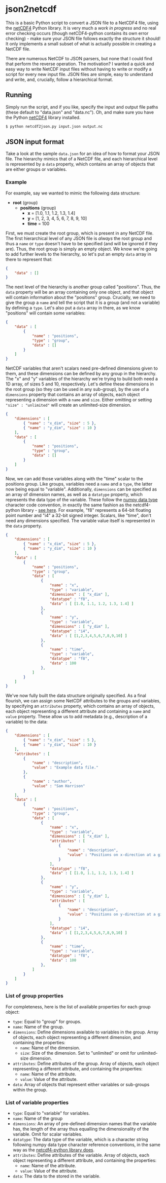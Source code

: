 # json2netcdf

This is a basic Python script to convert a JSON file to a NetCDF4 file, using the [netCDF4](https://github.com/Unidata/netcdf4-python) Python library. It is very much a *work in progress* and no real error checking occurs (though netCDF4-python contains its own error checking) - make sure your JSON file follows exactly the structure it should! It only implements a small subset of what is actually possible in creating a NetCDF file.

There are numerous NetCDF to JSON parsers, but none that I could find that perform the reverse operation. The motivation? I wanted a quick and easy way to write NetCDF input files without having to write or modify a script for every new input file. JSON files are simple, easy to understand and write, and, crucially, follow a hierarchical format.

## Running

Simply run the script, and if you like, specify the input and output file paths (these default to "data.json" and "data.nc"). Oh, and make sure you have the Python [netCDF4](https://github.com/Unidata/netcdf4-python) library installed.

```bash
$ python netcdf2json.py input.json output.nc
```
## JSON input format

Take a look at the sample `data.json` for an idea of how to format your JSON file. The hierarchy mimics that of a NetCDF file, and each hierarchical level is represented by a `data` property, which contains an array of objects that are either groups or variables.

### Example

For example, say we wanted to mimic the following data structure:

- **root** (group)
    - **positions** (group)
        - **x** = [1.0, 1.1, 1.2, 1.3, 1.4]
        - **y** = [1, 2, 3, 4, 5, 6, 7, 8, 9, 10]
        - **time** = 100

First, we must create the root group, which is present in any NetCDF file. The first hierarchical level of any JSON file is *always* the root group and thus a `name` or `type` doesn't have to be specified (and will be ignored if they are). Thus, the root group is simply an empty object. We know we're going to add further levels to the hierarchy, so let's put an empty `data` array in there to represent that:

```json
{
    "data" : []
}
```

The next level of the hierarchy is another group called "positions". Thus, the `data` property will be an array containing only one object, and that object will contain information about the "positions" group. Crucially, we need to give the group a `name` and tell the script that it is a group (and not a variable) by defining a `type`. Let's also put a `data` array in there, as we know "positions" will contain some variables:

```json
{
    "data" : [
        {
            "name" : "positions",
            "type" : "group",
            "data" : []
        }
    ]
}
```

NetCDF variables that aren't scalars need pre-defined dimensions given to them, and these dimensions can be defined by any group in the hierarchy. The "x" and "y" variables of the hierarchy we're trying to build both need a 1D array, of sizes 5 and 10, respectively. Let's define these dimensions in the root group (so they can be used in any sub-group), by the use of a `dimensions` property that contains an array of objects, each object representing a dimension with a `name` and `size`. Either omitting or setting `"size" : "unlimited"` will create an unlimited-size dimension.

```json
{   
    "dimensions" : [
        { "name" : "x_dim", "size" : 5 },
        { "name" : "y_dim", "size" : 10 }
    ],
    "data" : [
        {
            "name" : "positions",
            "type" : "group",
            "data" : []
        }
    ]
}
```

Now, we can add those variables along with the "time" scalar to the positions group. Like groups, variables need a `name` and a `type`, the latter now being equal to "variable". Additionally, `dimensions` can be specified as an array of dimension names, as well as a `datatype` property, which represents the data type of the variable. These follow the [numpy data type](https://docs.scipy.org/doc/numpy/reference/arrays.dtypes.html) character code convention, in exactly the same fashion as the netcdf4-python library - [see here](http://unidata.github.io/netcdf4-python/#netCDF4.Dataset). For example, "f8" represents a 64-bit floating point number and "i4" a 32-bit signed integer. Scalars, like "time", don't need any dimensions specified. The variable value itself is represented in the `data` property.

```json
{   
    "dimensions" : [
        { "name" : "x_dim", "size" : 5 },
        { "name" : "y_dim", "size" : 10 }
    ],
    "data" : [
        {
            "name" : "positions",
            "type" : "group",
            "data" : [
                {
                    "name" : "x",
                    "type" : "variable",
                    "dimensions" : [ "x_dim" ],
                    "datatype" : "f8",
                    "data" : [ [1.0, 1.1, 1.2, 1.3, 1.4] ]
                },
                {
                    "name" : "y",
                    "type" : "variable",
                    "dimensions" : [ "y_dim" ],
                    "datatype" : "i4",
                    "data" : [ [1,2,3,4,5,6,7,8,9,10] ]
                },
                {
                    "name" : "time",
                    "type" : "variable",
                    "datatype" : "f8",
                    "data" : 100
                },
            ]
        }
    ]
}
```

We've now fully built the data structure originally specified. As a final flourish, we can assign some NetCDF attributes to the groups and variables, by specifying an `attributes` property, which contains an array of objects, each object representing a different attribute and containing a `name` and `value` property. These allow us to add metadata (e.g., description of a variable) to the data:

```json
{   
    "dimensions" : [
        { "name" : "x_dim", "size" : 5 },
        { "name" : "y_dim", "size" : 10 }
    ],
    "attributes" : [
        {
            "name" : "description",
            "value" : "Example data file."
        },
        {
            "name" : "author",
            "value" : "Sam Harrison"
        }
    ],
    "data" : [
        {
            "name" : "positions",
            "type" : "group",
            "data" : [
                {
                    "name" : "x",
                    "type" : "variable",
                    "dimensions" : [ "x_dim" ],
                    "attributes" : [
                        {
                            "name" : "description",
                            "value" : "Positions on x-direction at a given time."
                        }
                    ],
                    "datatype" : "f8",
                    "data" : [ [1.0, 1.1, 1.2, 1.3, 1.4] ]
                },
                {
                    "name" : "y",
                    "type" : "variable",
                    "dimensions" : [ "y_dim" ],
                    "attributes" : [
                        {
                            "name" : "description",
                            "value" : "Positions on y-direction at a given time."
                        }
                    ],
                    "datatype" : "i4",
                    "data" : [ [1,2,3,4,5,6,7,8,9,10] ]
                },
                {
                    "name" : "time",
                    "type" : "variable",
                    "datatype" : "f8",
                    "data" : 100
                },
            ]
        }
    ]
}
```

### List of group properties

For completeness, here is the list of available properties for each group object:

- `type`: Equal to "group" for groups.
- `name`: Name of the group.
- `dimensions`: Define dimensions available to variables in the group. Array of objects, each object representing a different dimension, and containing the properties:
    - `name`: Name of the dimension.
    - `size`: Size of the dimension. Set to "unlimited" or omit for unlimited-size dimension.
- `attributes`: Define attributes of the group. Array of objects, each object representing a different attribute, and containing the properties:
    - `name`: Name of the attribute.
    - `value`: Value of the attribute.
- `data`: Array of objects that represent either variables or sub-groups within the group.

### List of variable properties

- `type`: Equal to "variable" for variables.
- `name`: Name of the group
- `dimensions`: An array of pre-defined dimension names that the variable has, the length of the array thus equalling the dimensionality of the variable. Omit for scalar variables.
- `datatype`: The data type of the variable, which is a character string following numpy data type character reference conventions, in the same way as the [netcdf4-python library does](http://unidata.github.io/netcdf4-python/#netCDF4.Dataset).
- `attributes`: Define attributes of the variable. Array of objects, each object representing a different attribute, and containing the properties:
    - `name`: Name of the attribute.
    - `value`: Value of the attribute.
- `data`: The data to the stored in the variable.